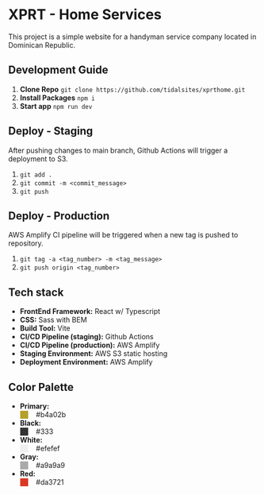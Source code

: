 # XPRT - Home Services

This project is a simple website for a handyman service company located in Dominican Republic.

## Development Guide

1. **Clone Repo** `git clone https://github.com/tidalsites/xprthome.git`
2. **Install Packages** `npm i`
3. **Start app** `npm run dev`

## Deploy - Staging

After pushing changes to main branch, Github Actions will trigger a deployment to S3.

1. `git add .`
2. `git commit -m <commit_message>`
3. `git push`

## Deploy - Production

AWS Amplify CI pipeline will be triggered when a new tag is pushed to repository.

1. `git tag -a <tag_number> -m <tag_message>`
2. `git push origin <tag_number>`

## Tech stack

- **FrontEnd Framework:** React w/ Typescript
- **CSS:** Sass with BEM
- **Build Tool:** Vite
- **CI/CD Pipeline (staging):** Github Actions
- **CI/CD Pipeline (production):** AWS Amplify
- **Staging Environment:** AWS S3 static hosting
- **Deployment Environment:** AWS Amplify

## Color Palette

- **Primary:** <div style="display: flex; align-items: center; gap: 1rem"><span  style="width: 1rem; height: 1rem; background-color: #b4a02b"></span><span>#b4a02b</span></div>
- **Black:** <div style="display: flex; align-items: center; gap: 1rem"><span  style="width: 1rem; height: 1rem; background-color: #333"></span><span>#333</span></div>
- **White:** <div style="display: flex; align-items: center; gap: 1rem"><span  style="width: 1rem; height: 1rem; background-color: #efefef"></span><span>#efefef</span></div>
- **Gray:** <div style="display: flex; align-items: center; gap: 1rem"><span  style="width: 1rem; height: 1rem; background-color: #a9a9a9"></span><span>#a9a9a9</span></div>
- **Red:** <div style="display: flex; align-items: center; gap: 1rem"><span  style="width: 1rem; height: 1rem; background-color: #da3721"></span><span>#da3721</span></div>
